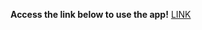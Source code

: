 **Access the link below to use the app!**
[LINK](https://llm-short-storygenerator-efcw4cpskibidicqjxpfee98swpyg.streamlit.app/)

